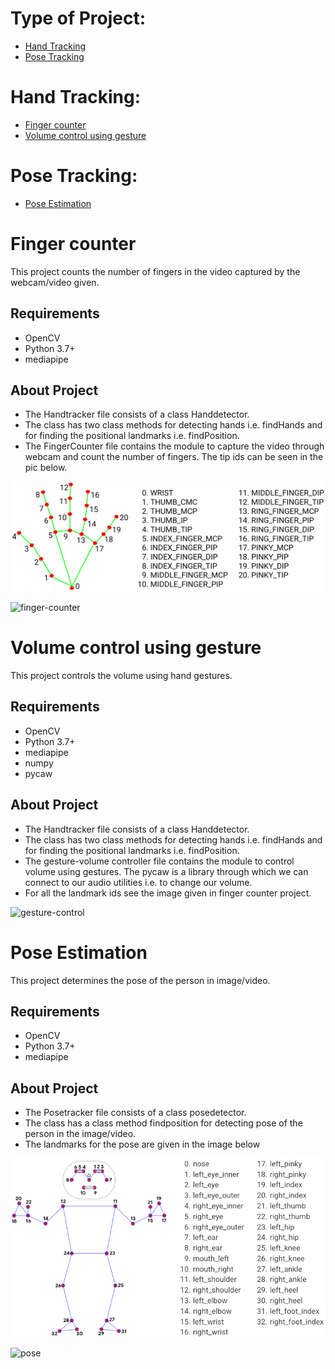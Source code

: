 # Type of Project:
* [Hand Tracking](https://github.com/ChiragChauhan4579/Computer-Vision-using-OpenCV/blob/main/README.md#hand-tracking)
* [Pose Tracking](https://github.com/ChiragChauhan4579/Computer-Vision-using-OpenCV/blob/main/README.md#pose-tracking)

# Hand Tracking:
* [Finger counter](https://github.com/ChiragChauhan4579/Computer-Vision-using-OpenCV/blob/main/README.md#finger-counter)
* [Volume control using gesture](https://github.com/ChiragChauhan4579/Computer-Vision-using-OpenCV/blob/main/README.md#volume-control-using-gesture)

# Pose Tracking:
* [Pose Estimation](https://github.com/ChiragChauhan4579/Computer-Vision-using-OpenCV/blob/main/README.md#pose-estimation)

# Finger counter
This project counts the number of fingers in the video captured by the webcam/video given.

## Requirements
* OpenCV
* Python 3.7+
* mediapipe

## About Project
* The Handtracker file consists of a class Handdetector.
* The class has two class methods for detecting hands i.e. findHands and for finding the positional landmarks i.e. findPosition. 
* The FingerCounter file contains the module to capture the video through webcam and count the number of fingers. The tip ids can be seen in the pic below.

![landmark](https://github.com/ChiragChauhan4579/Computer-Vision-using-OpenCV/blob/main/Hand-Tracking-Projects/hand_landmarks.png)

![finger-counter](https://github.com/ChiragChauhan4579/Computer-Vision-using-OpenCV/blob/main/Hand-Tracking-Projects/Video.gif)


# Volume control using gesture
This project controls the volume using hand gestures.

## Requirements
* OpenCV
* Python 3.7+
* mediapipe
* numpy
* pycaw

## About Project
* The Handtracker file consists of a class Handdetector.
* The class has two class methods for detecting hands i.e. findHands and for finding the positional landmarks i.e. findPosition. 
* The gesture-volume controller file contains the module to control volume using gestures. The pycaw is a library through which we can connect to our audio utilities i.e. to change our volume.
* For all the landmark ids see the image given in finger counter project.

![gesture-control](https://github.com/ChiragChauhan4579/Computer-Vision-using-OpenCV/blob/main/Hand-Tracking-Projects/Video2.gif)

# Pose Estimation
This project determines the pose of the person in image/video.

## Requirements
* OpenCV
* Python 3.7+
* mediapipe

## About Project
* The Posetracker file consists of a class posedetector.
* The class has a class method findposition for detecting pose of the person in the image/video. 
* The landmarks for the pose are given in the image below

![pose-landmark](https://github.com/ChiragChauhan4579/Computer-Vision-using-OpenCV/blob/main/Pose-Estimation-Projects/pose_tracking_full_body_landmarks.png)

![pose](https://github.com/ChiragChauhan4579/Computer-Vision-using-OpenCV/blob/main/Pose-Estimation-Projects/Video3.gif)
